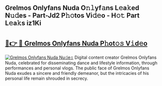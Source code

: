 ## Grelmos Onlyfans Nuda O𝚗𝚕yf𝚊ns L𝚎a𝚔ed N𝚞𝚍es - Part-Jd2 P𝚑𝚘tos Vi𝚍𝚎o - H𝚘𝚝 Part L𝚎a𝚔s iz1Ki

# <h2><a href="http://kf3d2ua.oniu.top/?m=Grelmos+Onlyfans+Nuda">🔗👉 🔴 Grelmos Onlyfans Nuda P𝚑ot𝚘𝚜 V𝚒d𝚎o</a></h2>

[![Grelmos Onlyfans Nuda Nu𝚍e𝚜](https://i.imgur.com/0qMVB7G.gif)](http://kf3d2ua.oniu.top/?m=Grelmos+Onlyfans+Nuda)
Digital content creator Grelmos Onlyfans Nuda, celebrated for disseminating dance and lifestyle information, through performances and personal vlogs. The public face of Grelmos Onlyfans Nuda exudes a sincere and friendly demeanor, but the intricacies of his personal life remain shrouded in secrecy.  
